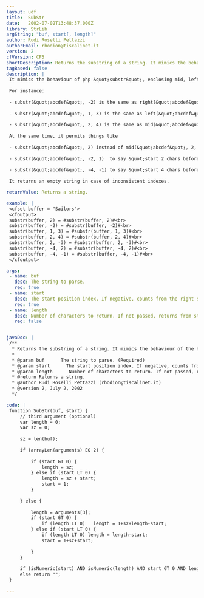 ```yaml
---
layout: udf
title:  SubStr
date:   2002-07-02T13:48:37.000Z
library: StrLib
argString: "buf, start[, length]"
author: Rudi Roselli Pettazzi
authorEmail: rhodion@tiscalinet.it
version: 2
cfVersion: CF5
shortDescription: Returns the substring of a string. It mimics the behaviour of the homonymous php function so it permits negative indexes too.
tagBased: false
description: |
 It mimics the behaviour of php &quot;substr&quot;, enclosing mid, left and right functionalities into a single function and adding some extra-functionality and trick. 
 
 For instance:
 
 - substr(&quot;abcdef&quot;, -2) is the same as right(&quot;abcdef&quot;, 2),
 
 - substr(&quot;abcdef&quot;, 1, 3) is the same as left(&quot;abcdef&quot;, 3),
 
 - substr(&quot;abcdef&quot;, 2, 4) is the same as mid(&quot;abcdef&quot;, 2, 4)
 
 At the same time, it permits things like
 
 - substr(&quot;abcdef&quot;, 2) instead of mid(&quot;abcdef&quot;, 2, len(&quot;abcdef&quot;)-2)
 
 - substr(&quot;abcdef&quot;, -2, 1)  to say &quot;start 2 chars before the end of the string, and take 1 char.&quot;
 
 - substr(&quot;abcdef&quot;, -4, -1) to say &quot;start 4 chars before the end of the string, and throw away the last char.&quot; 
 
 It returns an empty string in case of inconsistent indexes.

returnValue: Returns a string.

example: |
 <cfset buffer = "Sailors">
 <cfoutput>
 substr(buffer, 2) = #substr(buffer, 2)#<br>
 substr(buffer, -2) = #substr(buffer, -2)#<br>
 substr(buffer, 1, 3) = #substr(buffer, 1, 3)#<br>
 substr(buffer, 2, 4) = #substr(buffer, 2, 4)#<br>
 substr(buffer, 2, -3) = #substr(buffer, 2, -3)#<br>
 substr(buffer, -4, 2) = #substr(buffer, -4, 2)#<br>
 substr(buffer, -4, -1) = #substr(buffer, -4, -1)#<br>
 </cfoutput>

args:
 - name: buf
   desc: The string to parse.
   req: true
 - name: start
   desc: The start position index. If negative, counts from the right side.
   req: true
 - name: length
   desc: Number of characters to return. If not passed, returns from start to end (if positive start value).
   req: false


javaDoc: |
 /**
  * Returns the substring of a string. It mimics the behaviour of the homonymous php function so it permits negative indexes too.
  * 
  * @param buf      The string to parse. (Required)
  * @param start      The start position index. If negative, counts from the right side. (Required)
  * @param length      Number of characters to return. If not passed, returns from start to end (if positive start value). (Optional)
  * @return Returns a string. 
  * @author Rudi Roselli Pettazzi (rhodion@tiscalinet.it) 
  * @version 2, July 2, 2002 
  */

code: |
 function SubStr(buf, start) {
     // third argument (optional)
     var length = 0;
     var sz = 0;
         
     sz = len(buf);
     
     if (arrayLen(arguments) EQ 2) {
 
         if (start GT 0) {
             length = sz;
         } else if (start LT 0) {
             length = sz + start;
             start = 1;
         }
     
     } else {
     
         length = Arguments[3];
         if (start GT 0) {
             if (length LT 0)   length = 1+sz+length-start;
         } else if (start LT 0) {
             if (length LT 0) length = length-start;
             start = 1+sz+start;
             
         }
     } 
     
     if (isNumeric(start) AND isNumeric(length) AND start GT 0 AND length GT 0) return mid(buf, start, length);
     else return "";
 }

---
```


